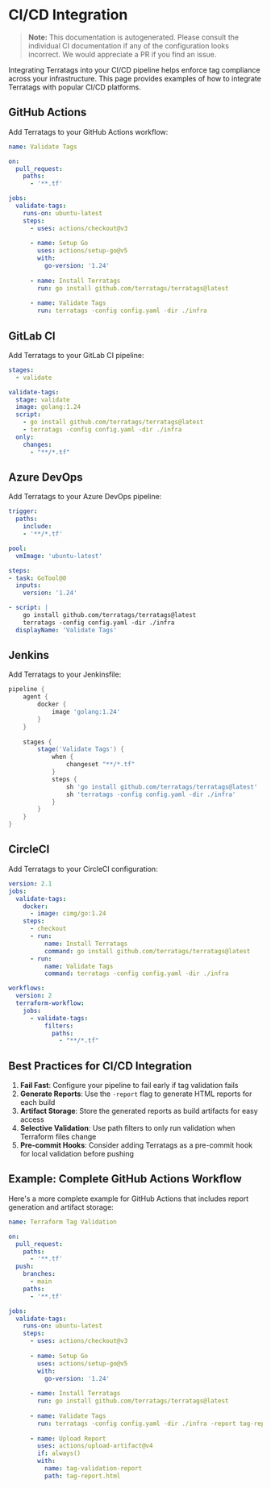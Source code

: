 # CI/CD Integration

> **Note:** This documentation is autogenerated. Please consult the individual CI documentation if any of the configuration looks incorrect. We would appreciate a PR if you find an issue.

Integrating Terratags into your CI/CD pipeline helps enforce tag compliance across your infrastructure. This page provides examples of how to integrate Terratags with popular CI/CD platforms.

## GitHub Actions

Add Terratags to your GitHub Actions workflow:

```yaml
name: Validate Tags

on:
  pull_request:
    paths:
      - '**.tf'

jobs:
  validate-tags:
    runs-on: ubuntu-latest
    steps:
      - uses: actions/checkout@v3
      
      - name: Setup Go
        uses: actions/setup-go@v5
        with:
          go-version: '1.24'
          
      - name: Install Terratags
        run: go install github.com/terratags/terratags@latest
        
      - name: Validate Tags
        run: terratags -config config.yaml -dir ./infra
```

## GitLab CI

Add Terratags to your GitLab CI pipeline:

```yaml
stages:
  - validate

validate-tags:
  stage: validate
  image: golang:1.24
  script:
    - go install github.com/terratags/terratags@latest
    - terratags -config config.yaml -dir ./infra
  only:
    changes:
      - "**/*.tf"
```

## Azure DevOps

Add Terratags to your Azure DevOps pipeline:

```yaml
trigger:
  paths:
    include:
    - '**/*.tf'

pool:
  vmImage: 'ubuntu-latest'

steps:
- task: GoTool@0
  inputs:
    version: '1.24'

- script: |
    go install github.com/terratags/terratags@latest
    terratags -config config.yaml -dir ./infra
  displayName: 'Validate Tags'
```

## Jenkins

Add Terratags to your Jenkinsfile:

```groovy
pipeline {
    agent {
        docker {
            image 'golang:1.24'
        }
    }
    
    stages {
        stage('Validate Tags') {
            when {
                changeset "**/*.tf"
            }
            steps {
                sh 'go install github.com/terratags/terratags@latest'
                sh 'terratags -config config.yaml -dir ./infra'
            }
        }
    }
}
```

## CircleCI

Add Terratags to your CircleCI configuration:

```yaml
version: 2.1
jobs:
  validate-tags:
    docker:
      - image: cimg/go:1.24
    steps:
      - checkout
      - run:
          name: Install Terratags
          command: go install github.com/terratags/terratags@latest
      - run:
          name: Validate Tags
          command: terratags -config config.yaml -dir ./infra

workflows:
  version: 2
  terraform-workflow:
    jobs:
      - validate-tags:
          filters:
            paths:
              - "**/*.tf"
```

## Best Practices for CI/CD Integration

1. **Fail Fast**: Configure your pipeline to fail early if tag validation fails
2. **Generate Reports**: Use the `-report` flag to generate HTML reports for each build
3. **Artifact Storage**: Store the generated reports as build artifacts for easy access
4. **Selective Validation**: Use path filters to only run validation when Terraform files change
5. **Pre-commit Hooks**: Consider adding Terratags as a pre-commit hook for local validation before pushing

## Example: Complete GitHub Actions Workflow

Here's a more complete example for GitHub Actions that includes report generation and artifact storage:

```yaml
name: Terraform Tag Validation

on:
  pull_request:
    paths:
      - '**.tf'
  push:
    branches:
      - main
    paths:
      - '**.tf'

jobs:
  validate-tags:
    runs-on: ubuntu-latest
    steps:
      - uses: actions/checkout@v3
      
      - name: Setup Go
        uses: actions/setup-go@v5
        with:
          go-version: '1.24'
          
      - name: Install Terratags
        run: go install github.com/terratags/terratags@latest
        
      - name: Validate Tags
        run: terratags -config config.yaml -dir ./infra -report tag-report.html
        
      - name: Upload Report
        uses: actions/upload-artifact@v4
        if: always()
        with:
          name: tag-validation-report
          path: tag-report.html
```